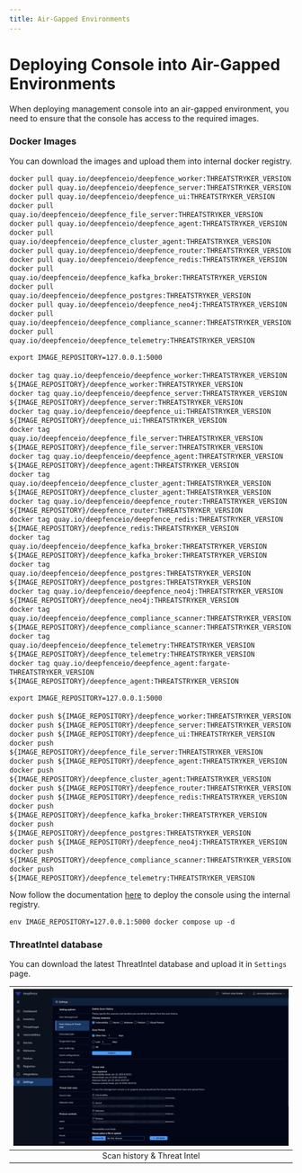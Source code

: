```yaml
---
title: Air-Gapped Environments
---
```


# Deploying Console into Air-Gapped Environments

When deploying management console into an air-gapped environment, you need to ensure that the console has access to the required images.

### Docker Images

You can download the images and upload them into internal docker registry.

```shell
docker pull quay.io/deepfenceio/deepfence_worker:THREATSTRYKER_VERSION
docker pull quay.io/deepfenceio/deepfence_server:THREATSTRYKER_VERSION
docker pull quay.io/deepfenceio/deepfence_ui:THREATSTRYKER_VERSION
docker pull quay.io/deepfenceio/deepfence_file_server:THREATSTRYKER_VERSION
docker pull quay.io/deepfenceio/deepfence_agent:THREATSTRYKER_VERSION
docker pull quay.io/deepfenceio/deepfence_cluster_agent:THREATSTRYKER_VERSION
docker pull quay.io/deepfenceio/deepfence_router:THREATSTRYKER_VERSION
docker pull quay.io/deepfenceio/deepfence_redis:THREATSTRYKER_VERSION
docker pull quay.io/deepfenceio/deepfence_kafka_broker:THREATSTRYKER_VERSION
docker pull quay.io/deepfenceio/deepfence_postgres:THREATSTRYKER_VERSION
docker pull quay.io/deepfenceio/deepfence_neo4j:THREATSTRYKER_VERSION
docker pull quay.io/deepfenceio/deepfence_compliance_scanner:THREATSTRYKER_VERSION
docker pull quay.io/deepfenceio/deepfence_telemetry:THREATSTRYKER_VERSION
```

```shell
export IMAGE_REPOSITORY=127.0.0.1:5000

docker tag quay.io/deepfenceio/deepfence_worker:THREATSTRYKER_VERSION ${IMAGE_REPOSITORY}/deepfence_worker:THREATSTRYKER_VERSION
docker tag quay.io/deepfenceio/deepfence_server:THREATSTRYKER_VERSION ${IMAGE_REPOSITORY}/deepfence_server:THREATSTRYKER_VERSION
docker tag quay.io/deepfenceio/deepfence_ui:THREATSTRYKER_VERSION ${IMAGE_REPOSITORY}/deepfence_ui:THREATSTRYKER_VERSION
docker tag quay.io/deepfenceio/deepfence_file_server:THREATSTRYKER_VERSION ${IMAGE_REPOSITORY}/deepfence_file_server:THREATSTRYKER_VERSION
docker tag quay.io/deepfenceio/deepfence_agent:THREATSTRYKER_VERSION ${IMAGE_REPOSITORY}/deepfence_agent:THREATSTRYKER_VERSION
docker tag quay.io/deepfenceio/deepfence_cluster_agent:THREATSTRYKER_VERSION ${IMAGE_REPOSITORY}/deepfence_cluster_agent:THREATSTRYKER_VERSION
docker tag quay.io/deepfenceio/deepfence_router:THREATSTRYKER_VERSION ${IMAGE_REPOSITORY}/deepfence_router:THREATSTRYKER_VERSION
docker tag quay.io/deepfenceio/deepfence_redis:THREATSTRYKER_VERSION ${IMAGE_REPOSITORY}/deepfence_redis:THREATSTRYKER_VERSION
docker tag quay.io/deepfenceio/deepfence_kafka_broker:THREATSTRYKER_VERSION ${IMAGE_REPOSITORY}/deepfence_kafka_broker:THREATSTRYKER_VERSION
docker tag quay.io/deepfenceio/deepfence_postgres:THREATSTRYKER_VERSION ${IMAGE_REPOSITORY}/deepfence_postgres:THREATSTRYKER_VERSION
docker tag quay.io/deepfenceio/deepfence_neo4j:THREATSTRYKER_VERSION ${IMAGE_REPOSITORY}/deepfence_neo4j:THREATSTRYKER_VERSION
docker tag quay.io/deepfenceio/deepfence_compliance_scanner:THREATSTRYKER_VERSION ${IMAGE_REPOSITORY}/deepfence_compliance_scanner:THREATSTRYKER_VERSION
docker tag quay.io/deepfenceio/deepfence_telemetry:THREATSTRYKER_VERSION ${IMAGE_REPOSITORY}/deepfence_telemetry:THREATSTRYKER_VERSION
docker tag quay.io/deepfenceio/deepfence_agent:fargate-THREATSTRYKER_VERSION ${IMAGE_REPOSITORY}/deepfence_agent:THREATSTRYKER_VERSION
```

```shell
export IMAGE_REPOSITORY=127.0.0.1:5000

docker push ${IMAGE_REPOSITORY}/deepfence_worker:THREATSTRYKER_VERSION
docker push ${IMAGE_REPOSITORY}/deepfence_server:THREATSTRYKER_VERSION
docker push ${IMAGE_REPOSITORY}/deepfence_ui:THREATSTRYKER_VERSION
docker push ${IMAGE_REPOSITORY}/deepfence_file_server:THREATSTRYKER_VERSION
docker push ${IMAGE_REPOSITORY}/deepfence_agent:THREATSTRYKER_VERSION
docker push ${IMAGE_REPOSITORY}/deepfence_cluster_agent:THREATSTRYKER_VERSION
docker push ${IMAGE_REPOSITORY}/deepfence_router:THREATSTRYKER_VERSION
docker push ${IMAGE_REPOSITORY}/deepfence_redis:THREATSTRYKER_VERSION
docker push ${IMAGE_REPOSITORY}/deepfence_kafka_broker:THREATSTRYKER_VERSION
docker push ${IMAGE_REPOSITORY}/deepfence_postgres:THREATSTRYKER_VERSION
docker push ${IMAGE_REPOSITORY}/deepfence_neo4j:THREATSTRYKER_VERSION
docker push ${IMAGE_REPOSITORY}/deepfence_compliance_scanner:THREATSTRYKER_VERSION
docker push ${IMAGE_REPOSITORY}/deepfence_telemetry:THREATSTRYKER_VERSION
```

Now follow the documentation [here](docker) to deploy the console using the internal registry.
```shell
env IMAGE_REPOSITORY=127.0.0.1:5000 docker compose up -d
```

### ThreatIntel database

You can download the latest ThreatIntel database and upload it in `Settings` page.

| ![Scan history & Threat Intel](../img/settings-threat-intel.png) |
|:----------------------------------------------------------------:|
|                   Scan history & Threat Intel                    |